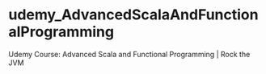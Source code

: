 # udemy_AdvancedScalaAndFunctionalProgramming
Udemy Course: Advanced Scala and Functional Programming | Rock the JVM
